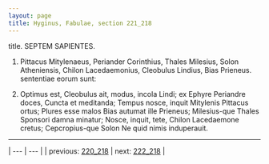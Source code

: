 ```yaml
---
layout: page
title: Hyginus, Fabulae, section 221_218
---
```


title. SEPTEM SAPIENTES.



1. Pittacus Mitylenaeus, Periander Corinthius, Thales Milesius, Solon Atheniensis, Chilon Lacedaemonius, Cleobulus Lindius, Bias Prieneus. sententiae eorum sunt:



2. Optimus est, Cleobulus ait, modus, incola Lindi; ex Ephyre Periandre doces, Cuncta et meditanda; Tempus nosce, inquit Mitylenis Pittacus ortus; Plures esse malos Bias autumat ille Prieneus; Milesius-que Thales Sponsori damna minatur; Nosce, inquit, tete, Chilon Lacedaemone cretus; Cepcropius-que Solon Ne quid nimis induperauit.



---

| --- | --- |
| previous: [220_218](../220_218/) | next: [222_218](../222_218/) |